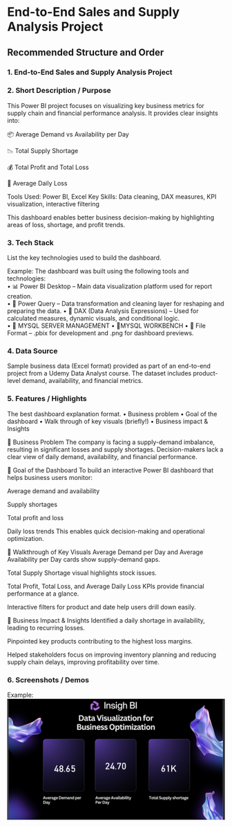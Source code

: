 # End-to-End Sales and Supply Analysis Project
## Recommended Structure and Order
### 1.	End-to-End Sales and Supply Analysis Project
### 2.	Short Description / Purpose
This Power BI project focuses on visualizing key business metrics for supply chain and financial performance analysis.
It provides clear insights into:

📦 Average Demand vs Availability per Day

📉 Total Supply Shortage

💰 Total Profit and Total Loss

🔻 Average Daily Loss

Tools Used: Power BI, Excel
Key Skills: Data cleaning, DAX measures, KPI visualization, interactive filtering

This dashboard enables better business decision-making by highlighting areas of loss, shortage, and profit trends.


### 3.	Tech Stack
List the key technologies used to build the dashboard.

Example:
The dashboard was built using the following tools and technologies:<br>
•	📊 Power BI Desktop – Main data visualization platform used for report creation.<br>
•	📂 Power Query – Data transformation and cleaning layer for reshaping and preparing the data.
•	🧠 DAX (Data Analysis Expressions) – Used for calculated measures, dynamic visuals, and conditional logic.<br>
•	📝 MYSQL SERVER MANAGEMENT 
•	📝MYSQL WORKBENCH
•	📁 File Format – .pbix for development and .png for dashboard previews.

### 4.	Data Source
Sample business data (Excel format) provided as part of an end-to-end project from a Udemy Data Analyst course. The dataset includes product-level demand, availability, and financial metrics.

### 5.	Features / Highlights
The best dashboard explanation format. 
•	Business problem
•	Goal of the dashboard
•	Walk through of key visuals (briefly!)
•	Business impact & Insights

🔹 Business Problem
The company is facing a supply-demand imbalance, resulting in significant losses and supply shortages. Decision-makers lack a clear view of daily demand, availability, and financial performance.

🔹 Goal of the Dashboard
To build an interactive Power BI dashboard that helps business users monitor:

Average demand and availability

Supply shortages

Total profit and loss

Daily loss trends
This enables quick decision-making and operational optimization.

🔹 Walkthrough of Key Visuals
Average Demand per Day and Average Availability per Day cards show supply-demand gaps.

Total Supply Shortage visual highlights stock issues.

Total Profit, Total Loss, and Average Daily Loss KPIs provide financial performance at a glance.

Interactive filters for product and date help users drill down easily.

🔹 Business Impact & Insights
Identified a daily shortage in availability, leading to recurring losses.

Pinpointed key products contributing to the highest loss margins.

Helped stakeholders focus on improving inventory planning and reducing supply chain delays, improving profitability over time.

### 6.	Screenshots / Demos
Example: ![Dashboard Preview](https://github.com/vaishali1808/Data-Analysis-Project/blob/main/Screenshot%202025-07-26%20145330.png)
